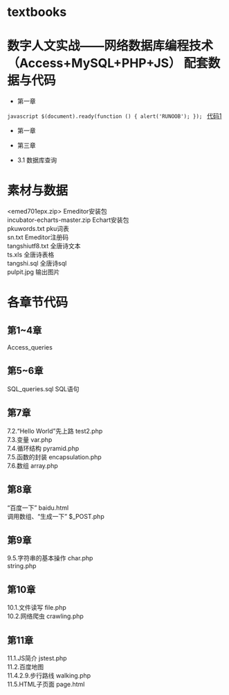 # textbooks
# 数字人文实战——网络数据库编程技术（Access+MySQL+PHP+JS） 配套数据与代码
* 第一章

 `javascript
$(document).ready(function () {
    alert('RUNOOB');
});
`
[代码1](https://github.com/GoThereGit/textbooks/edit/main/php1.php)

* 第一章

* 第三章
+ 3.1 数据库查询

# 素材与数据    

<emed701epx.zip>   Emeditor安装包     
incubator-echarts-master.zip  Echart安装包      
pkuwords.txt  pku词表    
sn.txt  Emeditor注册码    
tangshiutf8.txt  全唐诗文本     
ts.xls  全唐诗表格    
tangshi.sql  全唐诗sql    
pulpit.jpg  输出图片     


# 各章节代码    

## 第1~4章    
Access_queries   


## 第5~6章    
SQL_queries.sql  SQL语句     


## 第7章    
7.2.“Hello World”先上路  test2.php     
7.3.变量  var.php     
7.4.循环结构  pyramid.php     
7.5.函数的封装  encapsulation.php      
7.6.数组  array.php       


## 第8章       
“百度一下”  baidu.html        
调用数组、“生成一下”   $_POST.php       


## 第9章     
9.5.字符串的基本操作  char.php      
                     string.php    

                
## 第10章      
10.1.文件读写  file.php   
10.2.网络爬虫  crawling.php     


## 第11章  
11.1.JS简介  jstest.php     
11.2.百度地图         
11.4.2.9.步行路线  walking.php     
11.5.HTML子页面  page.html        



